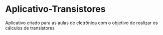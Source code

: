 # Aplicativo-Transistores
Aplicativo criado para as aulas de eletrônica com o objetivo de realizar os cálculos de transistores
